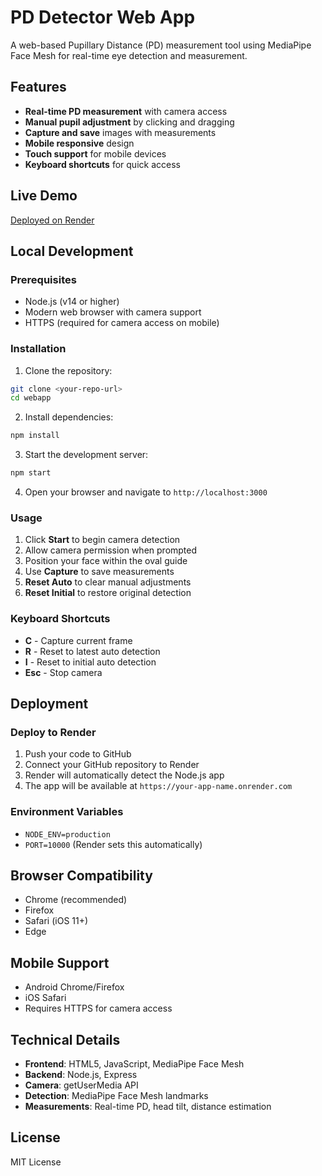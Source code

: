 # PD Detector Web App

A web-based Pupillary Distance (PD) measurement tool using MediaPipe Face Mesh for real-time eye detection and measurement.

## Features

- **Real-time PD measurement** with camera access
- **Manual pupil adjustment** by clicking and dragging
- **Capture and save** images with measurements
- **Mobile responsive** design
- **Touch support** for mobile devices
- **Keyboard shortcuts** for quick access

## Live Demo

[Deployed on Render](https://your-app-name.onrender.com)

## Local Development

### Prerequisites

- Node.js (v14 or higher)
- Modern web browser with camera support
- HTTPS (required for camera access on mobile)

### Installation

1. Clone the repository:
```bash
git clone <your-repo-url>
cd webapp
```

2. Install dependencies:
```bash
npm install
```

3. Start the development server:
```bash
npm start
```

4. Open your browser and navigate to `http://localhost:3000`

### Usage

1. Click **Start** to begin camera detection
2. Allow camera permission when prompted
3. Position your face within the oval guide
4. Use **Capture** to save measurements
5. **Reset Auto** to clear manual adjustments
6. **Reset Initial** to restore original detection

### Keyboard Shortcuts

- **C** - Capture current frame
- **R** - Reset to latest auto detection
- **I** - Reset to initial auto detection
- **Esc** - Stop camera

## Deployment

### Deploy to Render

1. Push your code to GitHub
2. Connect your GitHub repository to Render
3. Render will automatically detect the Node.js app
4. The app will be available at `https://your-app-name.onrender.com`

### Environment Variables

- `NODE_ENV=production`
- `PORT=10000` (Render sets this automatically)

## Browser Compatibility

- Chrome (recommended)
- Firefox
- Safari (iOS 11+)
- Edge

## Mobile Support

- Android Chrome/Firefox
- iOS Safari
- Requires HTTPS for camera access

## Technical Details

- **Frontend**: HTML5, JavaScript, MediaPipe Face Mesh
- **Backend**: Node.js, Express
- **Camera**: getUserMedia API
- **Detection**: MediaPipe Face Mesh landmarks
- **Measurements**: Real-time PD, head tilt, distance estimation

## License

MIT License
